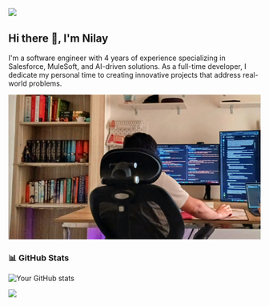 ![](assets/Bottom_up.svg)

## Hi there 👋, I'm Nilay
I'm a software engineer with 4 years of experience specializing in Salesforce, MuleSoft, and AI-driven solutions. As a full-time developer, I dedicate my personal time to creating innovative projects that address real-world problems.

<picture>
 <source media="(prefers-color-scheme: dark)" srcset="https://github.com/niley1nov/niley1nov/blob/main/res/bg.jpg">
 <source media="(prefers-color-scheme: light)" srcset="https://github.com/niley1nov/niley1nov/blob/main/res/bg.jpg">
 <img alt="typical programmer + gamer setup.jpg" src="https://github.com/niley1nov/niley1nov/blob/main/res/bg.jpg">
</picture>



<!--### 🔧 Current Projects
- **[Agilemind](https://github.com/niley1nov/agilemind)**: Automating project planning with AI, focusing on processing SRS documents and generating project implementation plans. Technologies: Python, AI, Salesforce.
- **Salesforce Dependency Analyzer**: Analyzing Salesforce code repositories to generate network graphs of class dependencies and required permissions. Technologies: Java, Python, Salesforce.

### 💼 Skills & Technologies
- **Languages**: Python, Java, Apex, JavaScript
- **Frameworks**: Salesforce LWC, MuleSoft, TensorFlow
- **Tools**: Git, VSCode, Jupyter, Docker

### 🏆 Recent Achievements
- **Winner**: Google Gemini AI Competition
- **Certification**: Salesforce Certified Developer

### 🌱 Currently Learning
- **Vulkan**: Exploring graphics programming to build high-performance applications.

### 🌍 Open Source Contributions
- **[PMD for Apex](https://github.com/pmd/pmd-apex)**: Contributed to enhancing the Apex static analysis tool.

### 🌍 Open Source Contributions
- **[PMD for Apex](https://github.com/pmd/pmd-apex)**: Contributed to enhancing the Apex static analysis tool.

### 📫 How to Reach Me
- **Email**: your.email@example.com
- **LinkedIn**: [Your LinkedIn Profile](https://linkedin.com/in/yourusername)

### 🎮 Fun Fact
- When I'm not coding, you can find me riding my bike through rough trails or experimenting with new AI models.-->

### 📊 GitHub Stats
![Your GitHub stats](https://github-readme-stats.vercel.app/api?username=niley1nov&show_icons=true&theme=radical)

![](assets/Bottom_down.svg)


